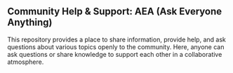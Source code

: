 ## Community Help & Support: AEA (Ask Everyone Anything)
This repository provides a place to share information, provide help, and ask questions about various topics openly to the community. Here, anyone can ask questions or share knowledge to support each other in a collaborative atmosphere.
